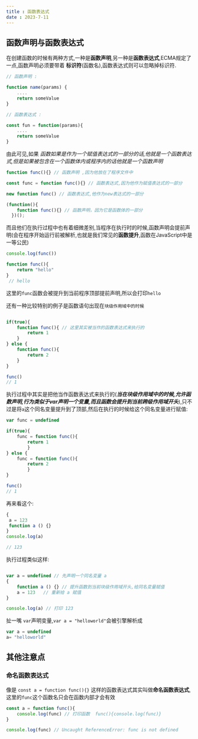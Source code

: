 ```yaml
---
title : 函数表达式
date : 2023-7-11
---
```



## 函数声明与函数表达式

在创建函数的时候有两种方式,一种是**函数声明**,另一种是**函数表达式**,ECMA规定了一点,函数声明必须要带着 **标识符**(函数名),函数表达式则可以忽略掉标识符.

```javascript
// 函数声明 : 

function name(params) {
    ....
    return someValue
}

// 函数表达式 :

const fun = function(params){
    ....
    return someValue
}

```

由此可见,如果 _函数如果是作为一个赋值表达式的一部分的话,他就是一个函数表达式,但是如果被包含在一个函数体内或程序内的话他就是一个函数声明_


``` javascript
function func(){} // 函数声明 ,因为他放在了程序文件中

const func = function func(){} // 函数表达式,因为他作为赋值表达式的一部分

new function func() // 函数表达式,他作为new表达式的一部分

(function(){
    function func(){} // 函数声明，因为它是函数体的一部分
  })();
```

而且他们在执行过程中也有着细微差别,当程序在执行时的时候,函数声明会提前声明(会在程序开始运行前被解析,也就是我们常见的**函数提升**,函数在JavaScript中是一等公民)

```javascript
console.log(func())

function func(){
    return "hello"
}
 // hello
```
这里的`func`函数会被提升到当前程序顶部提前声明,所以会打印`hello`

还有一种比较特别的例子是函数语句出现在`块级作用域中的时候`

```javascript

if(true){
    function func(){ // 这里其实被当作的函数表达式来执行的
        return 1
    }
} else {
    function func(){
        return 2
    }
}

func()
// 1
```
执行过程中其实是把他当作函数表达式来执行的(_**当在块级作用域中的时候,允许函数声明,行为类似于var声明一个变量,而且函数会提升到当前跨级作用域开头**_),只不过是将`a`这个同名变量提升到了顶部,然后在执行的时候给这个同名变量进行赋值:


```javascript
var func = undefined

if(true){
    func = function func(){
        return 1
        }
} else {
    func = function func(){
        return 2
        }   
}

func()
// 1
```

再来看这个:


```javascript
{
 a = 123
 function a () {}
}
console.log(a)

// 123

```
执行过程类似这样:

```javascript

var a = undefined // 先声明一个同名变量 a
{
    function a () {} // 提升函数到当前块级作用域开头,给同名变量赋值
    a = 123   // 重新给 a 赋值
}

console.log(a) // 打印 123

```

扯一嘴 `var`声明变量,`var a = "helloworld"`会被引擎解析成 

```javascript
var a = undefined 
a= "helloworld"
```


## 其他注意点

### 命名函数表达式

像是 `const a = function func(){}` 这样的函数表达式其实叫做**命名函数表达式**,这里的`func`这个函数名只会在函数内部才会有效

```javascript
const a = function func(){
    console.log(func) // 打印函数  func(){console.log(func)}
}

console.log(func) // Uncaught ReferenceError: func is not defined

```




